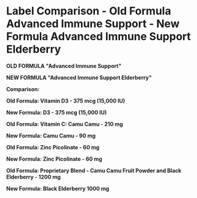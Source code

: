 # Label Comparison - Old Formula Advanced Immune Support - New Formula Advanced Immune Support Elderberry

**OLD FORMULA "Advanced Immune Support"**

**NEW FORMULA "Advanced Immune Support Elderberry"**

**Comparison:**

**Old Formula: Vitamin D3 - 375 mcg (15,000 IU)**

**New Formula: D3 - 375 mcg (15,000 IU)**

**Old Formula: Vitamin C: Camu Camu - 210 mg**

**New Formula: Camu Camu - 90 mg**

**Old Formula: Zinc Picolinate - 60 mg**

**New Formula: Zinc Picolinate - 60 mg**

**Old Formula: Proprietary Blend - Camu Camu Fruit Powder and Black Elderberry - 1200 mg**

**New Formula: Black Elderberry 1000 mg**